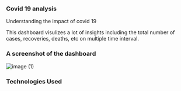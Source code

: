 ### **Covid 19 analysis**   

Understanding the impact of covid 19 

This dashboard visulizes a lot of insights including the total number of cases, recoveries, deaths, etc on multiple time interval.  


### A screenshot of the dashboard
![image (1)](https://user-images.githubusercontent.com/36689965/127129881-536590da-d75c-4c16-a454-80344fa8d49b.png)  

### Technologies Used 

